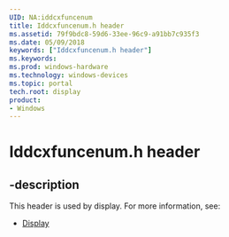 ```yaml
---
UID: NA:iddcxfuncenum
title: Iddcxfuncenum.h header
ms.assetid: 79f9bdc8-59d6-33ee-96c9-a91bb7c935f3
ms.date: 05/09/2018
keywords: ["Iddcxfuncenum.h header"]
ms.keywords: 
ms.prod: windows-hardware
ms.technology: windows-devices
ms.topic: portal
tech.root: display
product:
- Windows
---
```


# Iddcxfuncenum.h header


## -description


This header is used by display. For more information, see:

- [Display](../_display/index.md)
